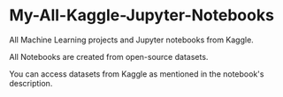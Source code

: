 # My-All-Kaggle-Jupyter-Notebooks
All Machine Learning projects and Jupyter notebooks from Kaggle.

All Notebooks are created from open-source datasets.

You can access datasets from Kaggle as mentioned in the notebook's description.


